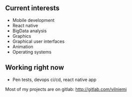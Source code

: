 ## Current interests
  - Mobile development
  - React native
  - BigData analysis
  - Graphics
  - Graphical user interfaces
  - Animation
  - Operating systems

## Working right now
  - Pen tests, devops ci/cd, react native app
  
 Most of my projects are on gitlab: http://gitlab.com/vilniemi
